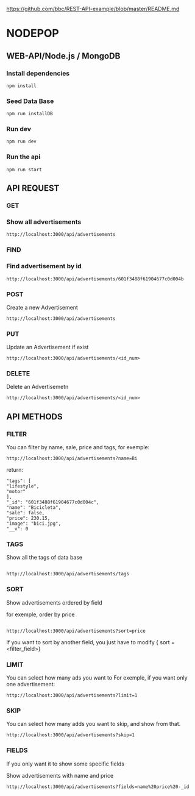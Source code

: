 https://github.com/bbc/REST-API-example/blob/master/README.md

# NODEPOP

## WEB-API/Node.js / MongoDB

### Install dependencies

```
npm install
```

### Seed Data Base

```
npm run installDB
```

### Run dev

```
npm run dev
```

### Run the api

```
npm run start
```

## API REQUEST

### GET

### Show all advertisements

```
http://localhost:3000/api/advertisements
```

### FIND

### Find advertisement by id

```
http://localhost:3000/api/advertisements/601f3488f61904677c0d004b
```

### POST

Create a new Advertisement

```
http://localhost:3000/api/advertisements
```

### PUT

Update an Advertisement if exist

```
http://localhost:3000/api/advertisements/<id_num>
```

### DELETE

Delete an Advertisemetn

```
http://localhost:3000/api/advertisements/<id_num>
```

## API METHODS

### FILTER

You can filter by name, sale, price and tags, for exemple:

```
http://localhost:3000/api/advertisements?name=Bi
```

return:

```
"tags": [
"lifestyle",
"motor"
],
"_id": "601f3488f61904677c0d004c",
"name": "Bicicleta",
"sale": false,
"price": 230.15,
"image": "bici.jpg",
"__v": 0
```

### TAGS

Show all the tags of data base

```

http://localhost:3000/api/advertisements/tags

```

### SORT

Show advertisements ordered by field

for exemple, order by price

```

http://localhost:3000/api/advertisements?sort=price

```

If you want to sort by another field, you just have to modify { sort = <filter_field>}

### LIMIT

You can select how many ads you want to
For exemple, if you want only one advertisement:

```
http://localhost:3000/api/advertisements?limit=1
```

### SKIP

You can select how many adds you want to skip, and show from that.

```
http://localhost:3000/api/advertisements?skip=1
```

### FIELDS

If you only want it to show some specific fields

Show advertisements with name and price

```
http://localhost:3000/api/advertisements?fields=name%20price%20-_id
```
